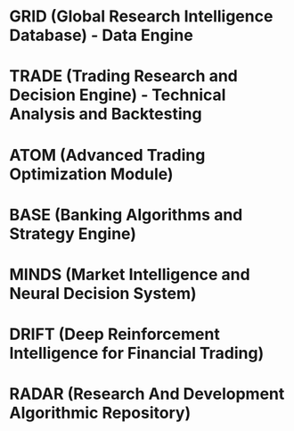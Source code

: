 

# GRID (Global Research Intelligence Database) - Data Engine
# TRADE (Trading Research and Decision Engine) - Technical Analysis and Backtesting
# ATOM (Advanced Trading Optimization Module)
# BASE (Banking Algorithms and Strategy Engine)
# MINDS (Market Intelligence and Neural Decision System)
# DRIFT (Deep Reinforcement Intelligence for Financial Trading)

# RADAR (Research And Development Algorithmic Repository)
